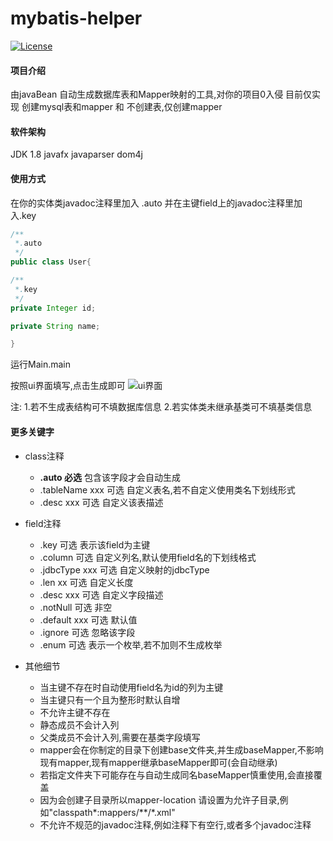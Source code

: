 # mybatis-helper

[![License](https://img.shields.io/badge/license-GPL-blue)](https://github.com/llongtao/mybatis-helper/blob/master/LICENSE)


#### 项目介绍

由javaBean 自动生成数据库表和Mapper映射的工具,对你的项目0入侵
目前仅实现 创建mysql表和mapper 和 不创建表,仅创建mapper

#### 软件架构

JDK 1.8
javafx
javaparser
dom4j


#### 使用方式

在你的实体类javadoc注释里加入 .auto 并在主键field上的javadoc注释里加入.key
```java
/**
 *.auto
 */
public class User{

/**
 *.key
 */
private Integer id;

private String name;

}
```


运行Main.main

按照ui界面填写,点击生成即可
![ui界面](https://gz.bcebos.com/v1/longtao/%E5%BE%AE%E4%BF%A1%E6%88%AA%E5%9B%BE_20200423151122.png)


注:
1.若不生成表结构可不填数据库信息
2.若实体类未继承基类可不填基类信息

#### 更多关键字
- class注释

  - **.auto 必选** 包含该字段才会自动生成
  - .tableName xxx 可选 自定义表名,若不自定义使用类名下划线形式
  - .desc xxx 可选 自定义该表描述

- field注释
  - .key 可选 表示该field为主键
  - .column 可选 自定义列名,默认使用field名的下划线格式
  - .jdbcType xxx 可选 自定义映射的jdbcType
  - .len xx 可选 自定义长度
  - .desc xxx 可选 自定义字段描述
  - .notNull 可选 非空
  - .default xxx 可选 默认值
  - .ignore 可选 忽略该字段
  - .enum 可选 表示一个枚举,若不加则不生成枚举

- 其他细节
  - 当主键不存在时自动使用field名为id的列为主键
  - 当主键只有一个且为整形时默认自增
  - 不允许主键不存在
  - 静态成员不会计入列
  - 父类成员不会计入列,需要在基类字段填写
  - mapper会在你制定的目录下创建base文件夹,并生成baseMapper,不影响现有mapper,现有mapper继承baseMapper即可(会自动继承)
  - 若指定文件夹下可能存在与自动生成同名baseMapper慎重使用,会直接覆盖
  - 因为会创建子目录所以mapper-location 请设置为允许子目录,例如"classpath\*:mappers/\*\*/\*.xml"
  - 不允许不规范的javadoc注释,例如注释下有空行,或者多个javadoc注释




